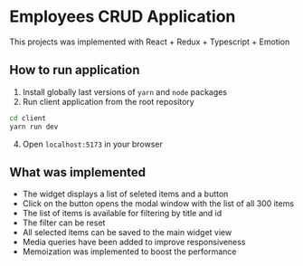 # Employees CRUD Application

This projects was implemented with React + Redux + Typescript + Emotion

## How to run application

1. Install globally last versions of `yarn` and `node` packages
2. Run client application from the root repository

```bash
cd client
yarn run dev
```

4. Open `localhost:5173` in your browser

## What was implemented

- The widget displays a list of seleted items and a button
- Click on the button opens the modal window with the list of all 300 items
- The list of items is available for filtering by title and id
- The filter can be reset
- All selected items can be saved to the main widget view
- Media queries have been added to improve responsiveness
- Memoization was implemented to boost the performance 
